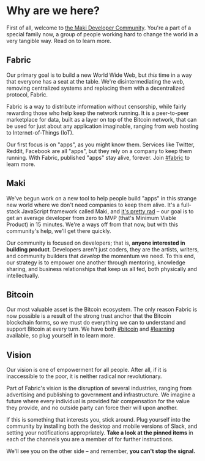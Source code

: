 # Why are we here?
First of all, welcome to [the Maki Developer Community](https://chat.maki.io). You're a part of a special family now, a group of people working hard to change the world in a very tangible way. Read on to learn more.

## Fabric
Our primary goal is to build a new World Wide Web, but _this_ time in a way that everyone has a seat at the table. We're disintermediating the web, removing centralized systems and replacing them with a decentralized protocol, Fabric.

Fabric is a way to distribute information without censorship, while fairly rewarding those who help keep the network running. It is a peer-to-peer marketplace for data, built as a layer on top of the Bitcoin network, that can be used for just about any application imaginable, ranging from web hosting to Internet-of-Things (IoT).

Our first focus is on "apps", as you might know them. Services like Twitter, Reddit, Facebook are all "apps", but they rely on a company to keep them running. With Fabric, published "apps" stay alive, forever. Join [#fabric](https://maki-dev.slack.com/archives/fabric) to learn more.

## Maki
We've begun work on a new tool to help people build "apps" in this strange new world where we don't need companies to keep them alive. It's a full-stack JavaScript framework called Maki, and [it's pretty rad](https://maki.io) – our goal is to get an average developer from zero to MVP (that's Minimum Viable Product) in 15 minutes. We're a ways off from that now, but with this community's help, we'll get there quickly.

Our community is focused on developers; that is, **anyone interested in building product**. Developers aren't just coders, they are the artists, writers, and community builders that _develop_ the momentum we need. To this end, our strategy is to empower one another through mentoring, knowledge sharing, and business relationships that keep us all fed, both physically and intellectually.

## Bitcoin
Our most valuable asset is the Bitcoin ecosystem. The only reason Fabric is now possible is a result of the strong trust anchor that the Bitcoin blockchain forms, so we must do everything we can to understand and support Bitcoin at every turn. We have both [#bitcoin](https://maki-dev.slack.com/archives/bitcoin) and [#learning](https://maki-dev.slack.com/archives/learning) available, so plug yourself in to learn more.

## Vision
Our vision is one of empowerment for all people. After all, if it is inaccessible to the poor, it is neither radical nor revolutionary.

Part of Fabric's vision is the disruption of several industries, ranging from advertising and publishing to government and infrastructure. We imagine a future where every individual is provided fair compensation for the value they provide, and no outside party can force their will upon another.

If this is something that interests you, stick around. Plug yourself into the community by installing both the desktop and mobile versions of Slack, and setting your notifications appropriately. **Take a look at the pinned items** in each of the channels you are a member of for further instructions.

We'll see you on the other side – and remember, **you can't stop the signal.**
